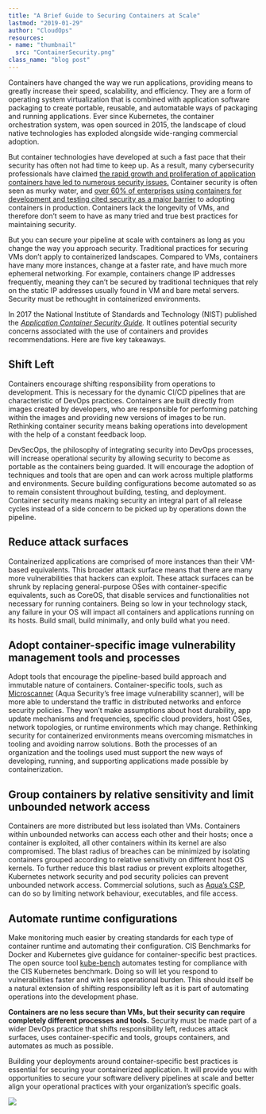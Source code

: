 ```yaml
---
title: "A Brief Guide to Securing Containers at Scale"
lastmod: "2019-01-29"
author: "CloudOps"
resources:
- name: "thumbnail"
  src: "ContainerSecurity.png"
class_name: "blog post"
---
```


<p>Containers have changed the way we run applications, providing means to greatly increase their speed, scalability, and efficiency. They are a form of operating system virtualization that is combined with application software packaging to create portable, reusable, and automatable ways of packaging and running applications. Ever since Kubernetes, the container orchestration system, was open sourced in 2015, the landscape of cloud native technologies has exploded alongside wide-ranging commercial adoption.</p>

<p>But container technologies have developed at such a fast pace that their security has often not had time to keep up. As a result, many cybersecurity professionals have claimed <a href="https://www.csoonline.com/article/3273347/security/containers-are-here-what-about-container-security.html">the rapid growth and proliferation of application containers have led to numerous security issues.</a> Container security is often seen as murky water, and <a href="https://www.csoonline.com/article/2984543/vulnerabilities/as-containers-take-off-so-do-security-concerns.html">over 60% of enterprises using containers for development and testing cited security as a major barrier</a> to adopting containers in production. Containers lack the longevity of VMs, and therefore don’t seem to have as many tried and true best practices for maintaining security.</p>

<p>But you can secure your pipeline at scale with containers as long as you change the way you approach security. Traditional practices for securing VMs don’t apply to containerized landscapes. Compared to VMs, containers have many more instances, change at a faster rate, and have much more ephemeral networking. For example, containers change IP addresses frequently, meaning they can’t be secured by traditional techniques that rely on the static IP addresses usually found in VM and bare metal servers. Security must be rethought in containerized environments.</p>

<p>In 2017 the National Institute of Standards and Technology (NIST) published the <a href="https://csrc.nist.gov/CSRC/media/Publications/sp/800-190/draft/documents/sp800-190-draft.pdf"><em>Application Container Security Guide</em></a><em>.</em> It outlines potential security concerns associated with the use of containers and provides recommendations. Here are five key takeaways.</p>

<h2>Shift Left</h2>

<p>Containers encourage shifting responsibility from operations to development. This is necessary for the dynamic CI/CD pipelines that are characteristic of DevOps practices. Containers are built directly from images created by developers, who are responsible for performing patching within the images and providing new versions of images to be run. Rethinking container security means baking operations into development with the help of a constant feedback loop.</p>

<p>DevSecOps, the philosophy of integrating security into DevOps processes, will increase operational security by allowing security to become as portable as the containers being guarded. It will encourage the adoption of techniques and tools that are open and can work across multiple platforms and environments. Secure building configurations become automated so as to remain consistent throughout building, testing, and deployment. Container security means making security an integral part of all release cycles instead of a side concern to be picked up by operations down the pipeline.</p>

<h2>Reduce attack surfaces</h2>

<p>Containerized applications are comprised of more instances than their VM-based equivalents. This broader attack surface means that there are many more vulnerabilities that hackers can exploit. These attack surfaces can be shrunk by replacing general-purpose OSes with container-specific equivalents, such as CoreOS, that disable services and functionalities not necessary for running containers. Being so low in your technology stack, any failure in your OS will impact all containers and applications running on its hosts. Build small, build minimally, and only build what you need.</p>

<h2>Adopt container-specific image vulnerability management tools and processes</h2>

<p>Adopt tools that encourage the pipeline-based build approach and immutable nature of containers. Container-specific tools, such as <a href="https://t.sidekickopen75.com/s1t/c/5/f18dQhb0S7lM8dDMPbW2n0x6l2B9nMJN7t5X-FdSD1CW7fRVsP3MPb0nV19DCW3QqW6x103?t=http%3A%2F%2Fgithub.com%2Faquasecurity%2Fmicroscanner&amp;si=7000000000395463&amp;pi=f4aeb9b1-196d-49e1-f943-4bbee4cbd32c">Microscanner</a> (Aqua Security’s free image vulnerability scanner), will be more able to understand the traffic in distributed networks and enforce security policies. They won’t make assumptions about host durability, app update mechanisms and frequencies, specific cloud providers, host OSes, network topologies, or runtime environments which may change. Rethinking security for containerized environments means overcoming mismatches in tooling and avoiding narrow solutions. Both the processes of an organization and the toolings used must support the new ways of developing, running, and supporting applications made possible by containerization.</p>

<h2>Group containers by relative sensitivity and limit unbounded network access</h2>

<p>Containers are more distributed but less isolated than VMs. Containers within unbounded networks can access each other and their hosts; once a container is exploited, all other containers within its kernel are also compromised. The blast radius of breaches can be minimized by isolating containers grouped according to relative sensitivity on different host OS kernels. To further reduce this blast radius or prevent exploits altogether, Kubernetes network security and pod security policies can prevent unbounded network access. Commercial solutions, such as <a href="https://t.sidekickopen75.com/s1t/c/5/f18dQhb0S7lM8dDMPbW2n0x6l2B9nMJN7t5X-FdSD1CW7fRVsP3MPb0nV19DCW3QqW6x103?t=http%3A%2F%2Faquasec.com%2F&amp;si=7000000000395463&amp;pi=f4aeb9b1-196d-49e1-f943-4bbee4cbd32c">Aqua’s CSP</a>, can do so by limiting network behaviour, executables, and file access.</p>

<h2>Automate runtime configurations</h2>

<p>Make monitoring much easier by creating standards for each type of container runtime and automating their configuration. CIS Benchmarks for Docker and Kubernetes give guidance for container-specific best practices. The open source tool <a href="https://t.sidekickopen75.com/s1t/c/5/f18dQhb0S7lM8dDMPbW2n0x6l2B9nMJN7t5X-FdSD1CW7fRVsP3MPb0nV19DCW3QqW6x103?t=http%3A%2F%2Fgithub.com%2Faquasecurity%2Fkube-bench&amp;si=7000000000395463&amp;pi=f4aeb9b1-196d-49e1-f943-4bbee4cbd32c">kube-bench</a> automates testing for compliance with the CIS Kubernetes benchmark. Doing so will let you respond to vulnerabilities faster and with less operational burden. This should itself be a natural extension of shifting responsibility left as it is part of automating operations into the development phase.</p>

<p><strong>Containers are no less secure than VMs, but their security can require completely different processes and tools.</strong> Security must be made part of a wider DevOps practice that shifts responsibility left, reduces attack surfaces, uses container-specific and tools, groups containers, and automates as much as possible.</p>

<p>Building your deployments around container-specific best practices is essential for securing your containerized application. It will provide you with opportunities to secure your software delivery pipelines at scale and better align your operational practices with your organization’s specific goals.</p>

<div class="row">
    <div class="col-xl-8 offset-xl-2 col-lg-10 offset-lg-1 col-md-10 offset-md-1 col-sm-12 col-xs-12 cta-image">
      <img src="/images/blog/cta/white-paper.jpeg">
    </div>
</div>